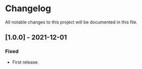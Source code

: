 # Changelog

All notable changes to this project will be documented in this file.

## [1.0.0] - 2021-12-01
### Fixed
- First release.